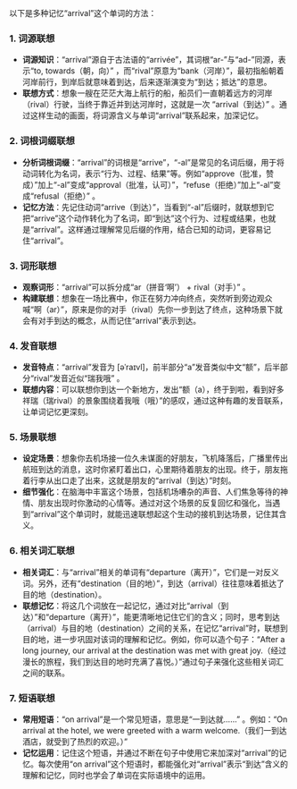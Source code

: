 以下是多种记忆“arrival”这个单词的方法：

### 1. 词源联想
 - **词源知识**：“arrival”源自于古法语的“arrivée”，其词根“ar-”与“ad-”同源，表示“to, towards（朝，向）” ，而“rival”原意为“bank（河岸）”，最初指船朝着河岸前行，到岸后就意味着到达，后来逐渐演变为“到达；抵达”的意思。
 - **联想方式**：想象一艘在茫茫大海上航行的船，船员们一直朝着远方的河岸（rival）行驶，当终于靠近并到达河岸时，这就是一次 “arrival（到达）” 。通过这样生动的画面，将词源含义与单词“arrival”联系起来，加深记忆。

### 2. 词根词缀联想
 - **分析词根词缀**：“arrival”的词根是“arrive”，“-al”是常见的名词后缀，用于将动词转化为名词，表示“行为、过程、结果”等。例如“approve（批准，赞成）”加上“-al”变成“approval（批准，认可）”，“refuse（拒绝）”加上“-al”变成“refusal（拒绝）” 。
 - **记忆方法**：先记住动词“arrive（到达）”，当看到“-al”后缀时，就联想到它把“arrive”这个动作转化为了名词，即“到达”这个行为、过程或结果，也就是“arrival”。这样通过理解常见后缀的作用，结合已知的动词，更容易记住“arrival”。

### 3. 词形联想
 - **观察词形**：“arrival”可以拆分成“ar（拼音‘啊’） + rival（对手）” 。
 - **构建联想**：想象在一场比赛中，你正在努力冲向终点，突然听到旁边观众喊“啊（ar）”，原来是你的对手（rival）先你一步到达了终点，这种场景下就会有对手到达的概念，从而记住“arrival”表示到达。

### 4. 发音联想
 - **发音特点**：“arrival”发音为 [əˈraɪvl]，前半部分“a”发音类似中文“额”，后半部分“rival”发音近似“瑞我哦” 。
 - **联想内容**：可以联想你到达一个新地方，发出“额（a），终于到啦，看到好多祥瑞（瑞rival）的景象围绕着我哦（哦）”的感叹，通过这种有趣的发音联系，让单词记忆更深刻。

### 5. 场景联想
 - **设定场景**：想象你去机场接一位久未谋面的好朋友，飞机降落后，广播里传出航班到达的消息，这时你紧盯着出口，心里期待着朋友的出现。终于，朋友拖着行李从出口走了出来，这就是朋友的“arrival（到达）”时刻。
 - **细节强化**：在脑海中丰富这个场景，包括机场嘈杂的声音、人们焦急等待的神情、朋友出现时你激动的心情等。通过对这个场景的反复回忆和强化，当遇到“arrival”这个单词时，就能迅速联想起这个生动的接机到达场景，记住其含义。

### 6. 相关词汇联想
 - **相关词汇**：与“arrival”相关的单词有“departure（离开）”，它们是一对反义词。另外，还有“destination（目的地）”，到达（arrival）往往意味着抵达了目的地（destination）。
 - **联想记忆**：将这几个词放在一起记忆，通过对比“arrival（到达）”和“departure（离开）”，能更清晰地记住它们的含义；同时，思考到达（arrival）与目的地（destination）之间的关系，在记忆“arrival”时，联想到目的地，进一步巩固对该词的理解和记忆。例如，你可以造个句子：“After a long journey, our arrival at the destination was met with great joy.（经过漫长的旅程，我们到达目的地时充满了喜悦。）”通过句子来强化这些相关词汇之间的联系。

### 7. 短语联想
 - **常用短语**：“on arrival”是一个常见短语，意思是“一到达就……” 。例如：“On arrival at the hotel, we were greeted with a warm welcome.（我们一到达酒店，就受到了热烈的欢迎。）”
 - **记忆运用**：记住这个短语，并通过不断在句子中使用它来加深对“arrival”的记忆。每次使用“on arrival”这个短语时，都能强化对“arrival”表示“到达”含义的理解和记忆，同时也学会了单词在实际语境中的运用。 